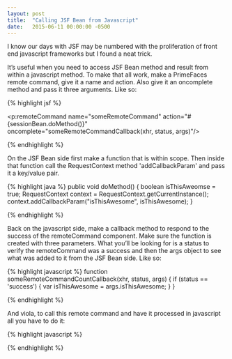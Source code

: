 ```yaml
---
layout: post
title:  "Calling JSF Bean from Javascript"
date:   2015-06-11 00:00:00 -0500
---
```


I know our days with JSF may be numbered with the proliferation of front end javascript frameworks but I found a neat trick.
 
It’s useful when you need to access JSF Bean method and result from within a javascript method. To make that all work, make a PrimeFaces remote command, give it a name and action. Also give it an oncomplete method and pass it three arguments. Like so:

{% highlight jsf %}

<p:remoteCommand 
 name="someRemoteCommand" 
 action="#{sessionBean.doMethod()}" 
 oncomplete="someRemoteCommandCallback(xhr, status, args)"/>

{% endhighlight %}

On the JSF Bean side first make a function that is within scope. Then inside that function call the RequestContext method 'addCallbackParam' and pass it a key/value pair.

{% highlight java %}
public void doMethod() {
	boolean isThisAweomse = true;
	RequestContext context = RequestContext.getCurrentInstance();
	context.addCallbackParam("isThisAwesome", isThisAwesome);
}

{% endhighlight %}

Back on the javascript side, make a callback method to respond to the success of the remoteCommand component. Make sure the function is created with three parameters. What you’ll be looking for is a status to verify the remoteCommand was a success and then the args object to see what was added to it from the JSF Bean side. Like so:

{% highlight javascript %}
function someRemoteCommandCountCallback(xhr, status, args) {
	if (status == 'success') {
		var isThisAwesome = args.isThisAwesome;
	}
}

{% endhighlight %}

And viola, to call this remote command and have it processed in javascript all you have to do it:

{% highlight javascript %}

<script language="javascript"> someRemoteCommand();</script>

{% endhighlight %}
